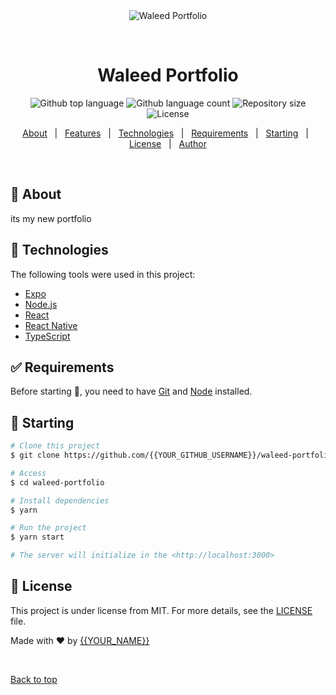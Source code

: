 <div align="center" id="top"> 
  <img src="./.github/app.gif" alt="Waleed Portfolio" />

&#xa0;

  <!-- <a href="https://waleedportfolio.netlify.app">Demo</a> -->
</div>

<h1 align="center">Waleed Portfolio</h1>

<p align="center">
  <img alt="Github top language" src="https://img.shields.io/github/languages/top/{{YOUR_GITHUB_USERNAME}}/waleed-portfolio?color=56BEB8">

  <img alt="Github language count" src="https://img.shields.io/github/languages/count/{{YOUR_GITHUB_USERNAME}}/waleed-portfolio?color=56BEB8">

  <img alt="Repository size" src="https://img.shields.io/github/repo-size/{{YOUR_GITHUB_USERNAME}}/waleed-portfolio?color=56BEB8">

  <img alt="License" src="https://img.shields.io/github/license/{{YOUR_GITHUB_USERNAME}}/waleed-portfolio?color=56BEB8">

  <!-- <img alt="Github issues" src="https://img.shields.io/github/issues/{{YOUR_GITHUB_USERNAME}}/waleed-portfolio?color=56BEB8" /> -->

  <!-- <img alt="Github forks" src="https://img.shields.io/github/forks/{{YOUR_GITHUB_USERNAME}}/waleed-portfolio?color=56BEB8" /> -->

  <!-- <img alt="Github stars" src="https://img.shields.io/github/stars/{{YOUR_GITHUB_USERNAME}}/waleed-portfolio?color=56BEB8" /> -->
</p>

<!-- Status -->

<!-- <h4 align="center">
	🚧  Waleed Portfolio 🚀 Under construction...  🚧
</h4>

<hr> -->

<p align="center">
  <a href="#dart-about">About</a> &#xa0; | &#xa0; 
  <a href="#sparkles-features">Features</a> &#xa0; | &#xa0;
  <a href="#rocket-technologies">Technologies</a> &#xa0; | &#xa0;
  <a href="#white_check_mark-requirements">Requirements</a> &#xa0; | &#xa0;
  <a href="#checkered_flag-starting">Starting</a> &#xa0; | &#xa0;
  <a href="#memo-license">License</a> &#xa0; | &#xa0;
  <a href="https://github.com/{{YOUR_GITHUB_USERNAME}}" target="_blank">Author</a>
</p>

<br>

## :dart: About

its my new portfolio

## :rocket: Technologies

The following tools were used in this project:

- [Expo](https://expo.io/)
- [Node.js](https://nodejs.org/en/)
- [React](https://pt-br.reactjs.org/)
- [React Native](https://reactnative.dev/)
- [TypeScript](https://www.typescriptlang.org/)

## :white_check_mark: Requirements

Before starting :checkered_flag:, you need to have [Git](https://git-scm.com) and [Node](https://nodejs.org/en/) installed.

## :checkered_flag: Starting

```bash
# Clone this project
$ git clone https://github.com/{{YOUR_GITHUB_USERNAME}}/waleed-portfolio

# Access
$ cd waleed-portfolio

# Install dependencies
$ yarn

# Run the project
$ yarn start

# The server will initialize in the <http://localhost:3000>
```

## :memo: License

This project is under license from MIT. For more details, see the [LICENSE](LICENSE.md) file.

Made with :heart: by <a href="https://github.com/{{YOUR_GITHUB_USERNAME}}" target="_blank">{{YOUR_NAME}}</a>

&#xa0;

<a href="#top">Back to top</a>
